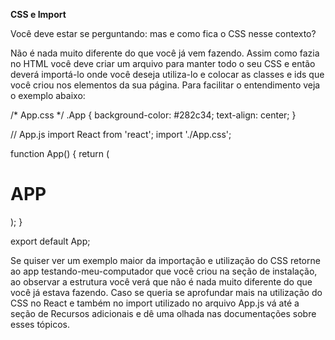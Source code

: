 **CSS e Import**

Você deve estar se perguntando: mas e como fica o CSS nesse contexto?

Não é nada muito diferente do que você já vem fazendo. Assim como fazia no HTML você deve criar um arquivo para manter todo o seu CSS e então deverá importá-lo onde você deseja utiliza-lo e colocar as classes e ids que você criou nos elementos da sua página. Para facilitar o entendimento veja o exemplo abaixo:

/* App.css */
.App {
  background-color: #282c34;
  text-align: center;
}

// App.js
import React from 'react';
import './App.css';

function App() {
  return (
    <div className='App'>
      <h1>APP</h1>
    </div>
  );
}

export default App;

Se quiser ver um exemplo maior da importação e utilização do CSS retorne ao app testando-meu-computador que você criou na seção de instalação, ao observar a estrutura você verá que não é nada muito diferente do que você já estava fazendo. Caso se queria se aprofundar mais na utilização do CSS no React e também no import utilizado no arquivo App.js vá até a seção de Recursos adicionais e dê uma olhada nas documentações sobre esses tópicos.


